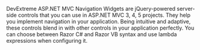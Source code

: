 DevExtreme ASP.NET MVC Navigation Widgets are jQuery-powered server-side controls that you can use in ASP.NET MVC 3, 4, 5 projects. They help you implement navigation in your application. Being intuitive and adaptive, these controls blend in with other controls in your application perfectly. You can choose between Razor C\# and Razor VB syntax and use lambda expressions when configuring it.